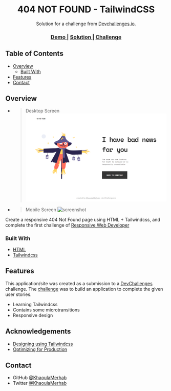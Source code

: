 <h1 align="center">404 NOT FOUND - TailwindCSS</h1>

<div align="center">
   Solution for a challenge from  <a href="http://devchallenges.io" target="_blank">Devchallenges.io</a>.
</div>

<div align="center">
  <h3>
    <a href="https://ecstatic-knuth-e4b8da.netlify.app">
      Demo
    </a>
    <span> | </span>
    <a href="#">
      Solution
    </a>
    <span> | </span>
    <a href="https://devchallenges.io/challenges/wBunSb7FPrIepJZAg0sY">
      Challenge
    </a>
  </h3>
</div>

<!-- TABLE OF CONTENTS -->

## Table of Contents

- [Overview](#overview)
  - [Built With](#built-with)
- [Features](#features)
- [Contact](#contact)

<!-- OVERVIEW -->

## Overview

   - > Desktop Screen
![screenshot](https://github.com/KhaoulaMerhab/404NotFound/blob/main/404NotFound-tailwindCSS/public/img/screencapture-ecstatic-knuth-e4b8da-netlify-app-2021-09-12-20_55_44.png)

   - > Mobile Screen
![screenshot](https://user-images.githubusercontent.com/16707738/92399059-5716eb00-f132-11ea-8b14-bcacdc8ec97b.png)

Create a responsive 404 Not Found page using HTML + Tailwindcss, and complete the first challenge of [Responsive Web Developer](https://devchallenges.io/paths/responsive-web-developer)

### Built With

<!-- This section should list any major frameworks that you built your project using. Here are a few examples.-->

- [HTML](https://developer.mozilla.org/en-US/docs/Web/HTML) 
- [Tailwindcss](https://tailwindcss.com/)

## Features

<!-- List the features of your application or follow the template. Don't share the figma file here :) -->

This application/site was created as a submission to a [DevChallenges](https://devchallenges.io/challenges) challenge. The [challenge](https://devchallenges.io/challenges/wBunSb7FPrIepJZAg0sY) was to build an application to complete the given user stories.

- Learning Tailwindcss
- Contains some microtransitions 
- Responsive design 

## Acknowledgements

<!-- This section should list any articles or add-ons/plugins that helps you to complete the project. This is optional but it will help you in the future. For exmpale -->

- [Designing using Tailwindcss](https://tailwindcss.com/)
- [Optimizing for Production](https://tailwindcss.com/docs/optimizing-for-production)

## Contact

- GitHub [@KhaoulaMerhab](https://github.com/KhaoulaMerhab)
- Twitter [@KhaoulaMerhab](https://twitter.com/KhaoulaMerhab)

